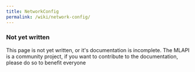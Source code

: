 ```yaml
---
title: NetworkConfig
permalink: /wiki/network-config/
---
```


<div class="panel panel-warning">
    <div class="panel-heading">
        <h3 class="panel-title"><i class="fa fa-exclamation-triangle" aria-hidden="true"></i> Not yet written</h3>
    </div>
    <div class="panel-body">
        This page is not yet written, or it's documentation is incomplete. The MLAPI is a community project, if you want to contribute to the documentation, please do so to benefit everyone
    </div>
</div>